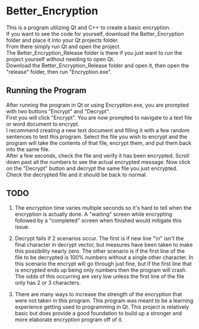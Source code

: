 # Better_Encryption
This is a program utilizing Qt and C++ to create a basic encryption.  
If you want to see the code for yourself, download the Better_Encryption folder and place it into your Qt projects folder.  
From there simply run Qt and open the project.  
The Better_Encryption_Release folder is there if you just want to run the project yourself without needing to open Qt.  
Download the Better_Encryption_Release folder and open it, then open the "release" folder, then run "Encryption.exe". 
##
## Running the Program
After running the program in Qt or using Encryption.exe, you are prompted with two buttons "Encrypt" and "Decrypt".  
First you will click "Encrypt". 
You are now prompted to navigate to a text file or word document to encrypt.  
I recommend creating a new text document and filling it with a few random sentences to test this program. 
Select the file you wish to encrypt and the program will take the contents of that file, encrypt them, and put them back into the same file.  
After a few seconds, check the file and verify it has been encrypted. Scroll down past all the numbers to see the actual encrypted message. 
Now click on the "Decrypt" button and decrypt the same file you just encrypted. 
Check the decrypted file and it should be back to normal. 
##
## TODO
1. The encryption time varies multiple seconds so it's hard to tell when the encryption is actually done. A "waiting" screen while encrypting followed by a "completed" screen when finished would mitigate this issue.

2. Decrypt fails if 2 scenarios occur. The first is if new line "\n" isn't the final character in decrypt vector, but measures have been taken to make this possibility nearly zero. The other scenario is if the first line of the file to be decrypted is 100% numbers without a single other character. In this scenario the encrypt will go through just fine, but if the first line that is encrypted ends up being only numbers then the program will crash. The odds of this occurring are very low unless the first line of the file only has 2 or 3 characters.

3. There are many ways to increase the strength of the encryption that were not taken in this program. This program was meant to be a learning experience getting used to programming in Qt. This project is relatively basic but does provide a good foundation to build up a stronger and more elaborate encryption program off of it.
